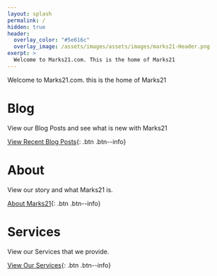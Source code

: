 ```yaml
---
layout: splash
permalink: /
hidden: true
header:
  overlay_color: "#5e616c"
  overlay_image: /assets/images/assets/images/marks21-Header.png
exerpt: > 
  Welcome to Marks21.com. This is the home of Marks21 
---
```



Welcome to Marks21.com. this is the home of Marks21

# Blog #
View our Blog Posts and see what is new with Marks21 

[View Recent Blog Posts](https://www.marks21.com/blog/){: .btn .btn--info}

# About #
View our story and what Marks21 is.

[About Marks21](https://www.marks21.com/about){: .btn .btn--info}

# Services #
View our Services that we provide.

[View Our Services](https://www.marks21.com/services){: .btn .btn--info}
